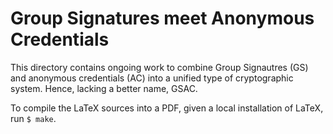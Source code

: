 # Group Signatures meet Anonymous Credentials

This directory contains ongoing work to combine Group Signautres (GS) and
anonymous credentials (AC) into a unified type of cryptographic system.
Hence, lacking a better name, GSAC.

To compile the LaTeX sources into a PDF, given a local installation of 
LaTeX, run `$ make`.
